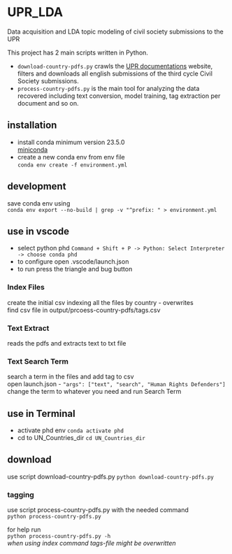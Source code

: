 # UPR_LDA

Data acquisition and LDA topic modeling of civil society submissions to the UPR

This project has 2 main scripts written in Python.

* `download-country-pdfs.py` crawls the [UPR documentations](https://www.ohchr.org/en/hr-bodies/upr/documentation) website, filters and downloads all english submissions of the third cycle Civil Society submissions.
* `process-country-pdfs.py` is the main tool for analyzing the data recovered including text conversion, model training, tag extraction per document and so on.

## installation

* install conda minimum version 23.5.0  
[miniconda](https://docs.anaconda.com/free/miniconda/miniconda-install/)
* create a new conda env from env file  
  `conda env create -f environment.yml`  

## development

save conda env using  
`conda env export --no-build | grep -v "^prefix: " > environment.yml`

## use in vscode

* select python phd
  `Command + Shift + P -> Python: Select Interpreter -> choose conda phd`
* to configure open .vscode/launch.json
* to run press the triangle and bug button

### Index Files

create the initial csv indexing all the files by country - overwrites  
find csv file in output/prcoess-country-pdfs/tags.csv

### Text Extract

reads the pdfs and extracts text to txt file

### Text Search Term

search a term in the files and add tag to csv  
open launch.json - `"args": ["text", "search", "Human Rights Defenders"]`
change the term to whatever you need and run Search Term

## use in Terminal

- activate phd env
  `conda activate phd`
- cd to UN_Countries_dir
  `cd UN_Countries_dir`

## download

use script download-country-pdfs.py
  `python download-country-pdfs.py`

### tagging

use script process-country-pdfs.py with the needed command  
`python process-country-pdfs.py`  

for help run  
`python process-country-pdfs.py -h`  
*when using index command tags-file might be overwritten*

